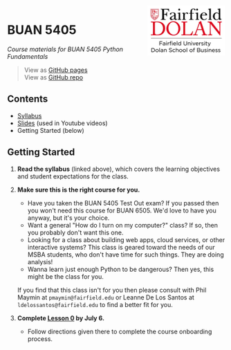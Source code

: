 <img src="https://github.com/christopherhuntley/BUAN5405-docs/blob/master/Slides/img/Dolan.png?raw=true" style="width:180px; float:right">

# BUAN 5405 
_Course materials for BUAN 5405 Python Fundamentals_   
>View as [GitHub pages](https://christopherhuntley.github.io/BUAN5405-docs/)  
>View as [GitHub repo](https://github.com/christopherhuntley/BUAN5405-docs)    
 
## Contents
 * [Syllabus](Syllabus.md)
 * [Slides](Slides/Readme.md) (used in Youtube videos)
 * Getting Started (below)

## Getting Started
1. **Read the syllabus** (linked above), which covers the learning objectives and student expectations for the class. 
2. **Make sure this is the right course for you.**  
   * Have you taken the BUAN 5405 Test Out exam? If you passed then you won't need this course for BUAN 6505. We'd love to have you anyway, but it's your choice. 
   * Want a general "How do I turn on my computer?" class? If so, then you probably don't want this one. 
   * Looking for a class about building web apps, cloud services, or other interactive systems? This class is geared toward the needs of our MSBA students, who don't have time for such things. They are doing analysis!
   * Wanna learn just enough Python to be dangerous? Then yes, this might be the class for you. 
   
   If you find that this class isn't for you then please consult with Phil Maymin at `pmaymin@fairfield.edu` or Leanne De Los Santos at `ldelossantos@fairfield.edu` to find a better fit for you. 
3. **Complete [Lesson 0](L0_Course_Onboarding.ipynb) by July 6.**
    * Follow directions given there to complete the course onboarding process. 